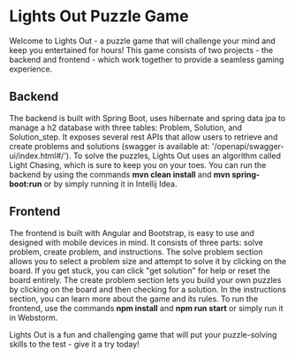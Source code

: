 # Lights Out Puzzle Game
Welcome to Lights Out - a puzzle game that will challenge your mind and keep you entertained for hours! This game consists of two projects - the backend and frontend - which work together to provide a seamless gaming experience.

## Backend
The backend is built with Spring Boot, uses hibernate and spring data jpa to manage a h2 database with three tables: Problem, Solution, and Solution_step. It exposes several rest APIs that allow users to retrieve and create problems and solutions (swagger is available at: '/openapi/swagger-ui/index.html#/'). To solve the puzzles, Lights Out uses an algorithm called Light Chasing, which is sure to keep you on your toes. You can run the backend by using the commands **mvn clean install** and **mvn spring-boot:run** or by simply running it in Intellij Idea.

## Frontend
The frontend is built with Angular and Bootstrap, is easy to use and designed with mobile devices in mind. It consists of three parts: solve problem, create problem, and instructions. The solve problem section allows you to select a problem size and attempt to solve it by clicking on the board. If you get stuck, you can click "get solution" for help or reset the board entirely. The create problem section lets you build your own puzzles by clicking on the board and then checking for a solution. In the instructions section, you can learn more about the game and its rules. To run the frontend, use the commands **npm install** and **npm run start** or simply run it in Webstorm.

Lights Out is a fun and challenging game that will put your puzzle-solving skills to the test - give it a try today!
